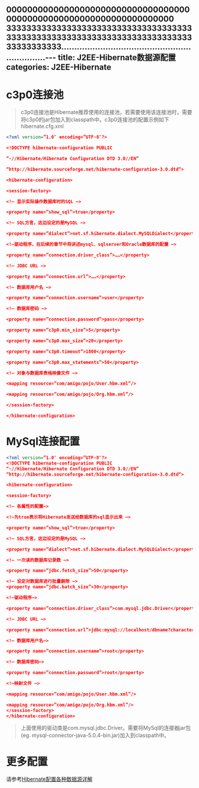 0000000000000000000000000000000000000000000000000000000000000000000
3333333333333333333333333333333333333333333333333333333333333333333333333333333333333.................................................................---
title: J2EE-Hibernate数据源配置
categories: J2EE-Hibernate
---
# c3p0连接池
> c3p0连接池是Hibernate推荐使用的连接池，若需要使用该连接池时，需要将c3p0的jar包加入到classpath中。c3p0连接池的配置示例如下hibernate.cfg.xml
``` xml
<?xml version=”1.0″ encoding=”UTF-8″?>

<!DOCTYPE hibernate-configuration PUBLIC

“-//Hibernate/Hibernate Configuration DTD 3.0//EN”

“http://hibernate.sourceforge.net/hibernate-configuration-3.0.dtd“>

<hibernate-configuration>

<session-factory>

<!– 显示实际操作数据库时的SQL –>

<property name=”show_sql”>true</property>

<!– SQL方言，这边设定的是MySQL –>

<property name=”dialect”>net.sf.hibernate.dialect.MySQLDialect</property>

<!–驱动程序，在后续的章节中将讲述mysql、sqlserver和Oracle数据库的配置 –>

<property name=”connection.driver_class”>……</property>

<!– JDBC URL –>

<property name=”connection.url”>……</property>

<!– 数据库用户名 –>

<property name=”connection.username”>user</property>

<!– 数据库密码 –>

<property name=”connection.password”>pass</property>

<property name=”c3p0.min_size”>5</property>

<property name=”c3p0.max_size”>20</property>

<property name=”c3p0.timeout”>1800</property>

<property name=”c3p0.max_statements”>50</property>

<!– 对象与数据库表格映像文件 –>

<mapping resource=”com/amigo/pojo/User.hbm.xml”/>

<mapping resource=”com/amigo/pojo/Org.hbm.xml”/>

</session-factory>

</hibernate-configuration>
```
# MySql连接配置
``` xml
<?xml version=”1.0″ encoding=”UTF-8″?>
<!DOCTYPE hibernate-configuration PUBLIC
“-//Hibernate/Hibernate Configuration DTD 3.0//EN”
“http://hibernate.sourceforge.net/hibernate-configuration-3.0.dtd“>

<hibernate-configuration>

<session-factory>

<!– 各属性的配置–>

<!—为true表示将Hibernate发送给数据库的sql显示出来 –>

<property name=”show_sql”>true</property>

<!– SQL方言，这边设定的是MySQL –>

<property name=”dialect”>net.sf.hibernate.dialect.MySQLDialect</property>

<!– 一次读的数据库记录数 –>

<property name=”jdbc.fetch_size”>50</property>

<!– 设定对数据库进行批量删除 –>
<property name=”jdbc.batch_size”>30</property>

<!–驱动程序–>

<property name=”connection.driver_class”>com.mysql.jdbc.Driver</property>

<!– JDBC URL –>

<property name=”connection.url”>jdbc:mysql://localhost/dbname?characterEncoding=gb2312</property>

<!– 数据库用户名–>

<property name=”connection.username”>root</property>

<!– 数据库密码–>

<property name=”connection.password”>root</property>

<!—映射文件 –>

<mapping resource=”com/amigo/pojo/User.hbm.xml”/>

<mapping resource=”com/amigo/pojo/Org.hbm.xml”/>
</session-factory>
</hibernate-configuration>
```
> 上面使用的驱动类是com.mysql.jdbc.Driver。需要将MySql的连接器jar包(eg. mysql-connector-java-5.0.4-bin.jar)加入到classpath中。

# 更多配置
请参考[Hibernate配置各种数据源详解](http://blog.sina.com.cn/s/blog_7ffb8dd5010142jc.html)